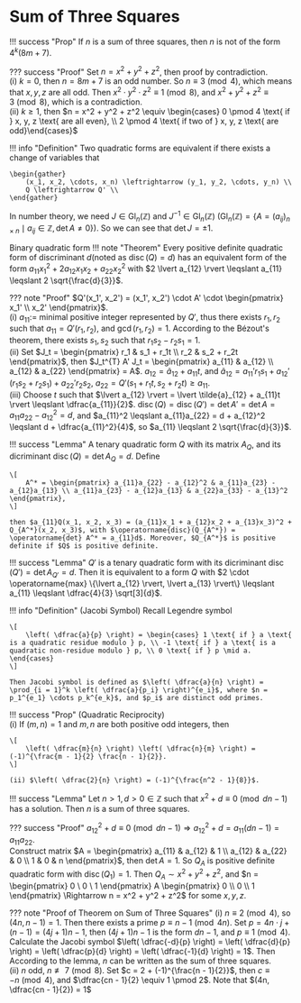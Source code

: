 # Sum of Three Squares

!!! success "Prop"
    If $n$ is a sum of three squares, then $n$ is not of the form $4^k(8m + 7)$.

??? success "Proof"
    Set $n = x^2 + y^2 + z^2$, then proof by contradiction.  
    (i) $k = 0$, then $n = 8m + 7$ is an odd number. So $n \equiv 3 \pmod 4$, which means that $x, y, z$ are all odd. Then $x^2 \cdot y^2 \cdot z^2 \equiv 1 \pmod 8$, and $x^2 + y^2 + z^2 \equiv 3 \pmod 8$, which is a contradiction.  
    (ii) $k \geqslant 1$, then $n = x^2 + y^2 + z^2 \equiv \begin{cases} 0 \pmod 4 \text{ if } x, y, z \text{ are all even}, \\ 2 \pmod 4 \text{ if two of } x, y, z \text{ are odd}\end{cases}$

!!! info "Definition"
    Two quadratic forms are equivalent if there exists a change of variables that  
    
    \begin{gather}
        (x_1, x_2, \cdots, x_n) \leftrightarrow (y_1, y_2, \cdots, y_n) \\  
        Q \leftrightarrow Q' \\
    \end{gather}

In number theory, we need $J \in \operatorname{Gl}_n(\mathbb{Z})$ and $J^{-1} \in \operatorname{Gl}_n(\mathbb{Z})$ $(\operatorname{Gl}_n(\mathbb{Z}) = \{A = (a_{ij})_{n \times n} \mid a_{ij} \in \mathbb{Z}, \operatorname{det} A \neq 0\})$. So we can see that $\operatorname{det} J = \pm 1$.

Binary quadratic form
!!! note "Theorem"
    Every positive definite quadratic form of discriminant $d$(noted as $\operatorname{disc}(Q) = d$) has an equivalent form of the form $a_{11}x_1^2 + 2a_{12}x_1x_2 + a_{22}x_2^2$ with $2 \lvert a_{12} \rvert \leqslant a_{11} \leqslant 2 \sqrt{\frac{d}{3}}$.

??? note "Proof"
    $Q'(x_1', x_2') = (x_1', x_2') \cdot A' \cdot \begin{pmatrix} x_1' \\ x_2' \end{pmatrix}$.  
    (i) $a_{11} :=$ minimal positive integer represented by $Q'$, thus there exists $r_1, r_2$ such that $a_{11} = Q'(r_1, r_2)$, and $\gcd(r_1, r_2) = 1$. According to the Bézout's theorem, there exists $s_1, s_2$ such that $r_1s_2 - r_2s_1 = 1$.  
    (ii) Set $J_t = \begin{pmatrix} r_1 & s_1 + r_1t \\ r_2 & s_2 + r_2t \end{pmatrix}$, then $J_t^{T} A' J_t = \begin{pmatrix} a_{11} & a_{12} \\ a_{12} & a_{22} \end{pmatrix} = A$. $a_{12} = \tilde{a}_{12} + a_{11}t$, and $\tilde{a}_{12} = a_{11}'r_1s_1 + a_{12}'(r_1s_2 + r_2s_1) + a_{22}'r_2s_2$, $a_{22} = Q'(s_1 + r_1t, s_2 + r_2t) \geqslant a_{11}$.  
    (iii) Choose $t$ such that $\lvert a_{12} \rvert = \lvert \tilde{a}_{12} + a_{11}t \rvert \leqslant \dfrac{a_{11}}{2}$. $\operatorname{disc}(Q) = \operatorname{disc}(Q') = \operatorname{det} A' = \operatorname{det} A = a_{11}a_{22} - a_{12}^2 = d$, and $a_{11}^2 \leqslant a_{11}a_{22} = d + a_{12}^2 \leqslant d + \dfrac{a_{11}^2}{4}$, so $a_{11} \leqslant 2 \sqrt{\frac{d}{3}}$.

!!! success "Lemma"
    A tenary quadratic form $Q$ with its matrix $A_Q$, and its dicriminant $\operatorname{disc}(Q) = \operatorname{det} A_Q = d$. Define 
    
    \[
        A^* = \begin{pmatrix} a_{11}a_{22} - a_{12}^2 & a_{11}a_{23} - a_{12}a_{13} \\ a_{11}a_{23} - a_{12}a_{13} & a_{22}a_{33} - a_{13}^2 \end{pmatrix},
    \] 
    
    then $a_{11}Q(x_1, x_2, x_3) = (a_{11}x_1 + a_{12}x_2 + a_{13}x_3)^2 + Q_{A^*}(x_2, x_3)$, with $\operatorname{disc}(Q_{A^*}) = \operatorname{det} A^* = a_{11}d$. Moreover, $Q_{A^*}$ is positive definite if $Q$ is positive definite.

!!! success "Lemma"
    $Q'$ is a tenary quadratic form with its dicriminant $\operatorname{disc}(Q') = \operatorname{det} A_{Q'} = d$. Then it is equivalent to a form $Q$ with $2 \cdot \operatorname{max} \{\lvert a_{12} \rvert, \lvert a_{13} \rvert\} \leqslant a_{11} \leqslant \dfrac{4}{3} \sqrt[3]{d}$.

!!! info "Definition"
    (Jacobi Symbol) Recall Legendre symbol 

    \[
        \left( \dfrac{a}{p} \right) = \begin{cases} 1 \text{ if } a \text{ is a quadratic residue modulo } p, \\ -1 \text{ if } a \text{ is a quadratic non-residue modulo } p, \\ 0 \text{ if } p \mid a. \end{cases}
    \]

    Then Jacobi symbol is defined as $\left( \dfrac{a}{n} \right) = \prod_{i = 1}^k \left( \dfrac{a}{p_i} \right)^{e_i}$, where $n = p_1^{e_1} \cdots p_k^{e_k}$, and $p_i$ are distinct odd primes.

!!! success "Prop"
    (Quadratic Reciprocity)  
    (i) If $(m, n) = 1$ and $m, n$ are both positive odd integers, then 

    \[
        \left( \dfrac{m}{n} \right) \left( \dfrac{n}{m} \right) = (-1)^{\frac{m - 1}{2} \frac{n - 1}{2}}.
    \]

    (ii) $\left( \dfrac{2}{n} \right) = (-1)^{\frac{n^2 - 1}{8}}$.

!!! success "Lemma"
    Let $n > 1, d > 0 \in \mathbb{Z}$ such that $x^2 + d \equiv 0 \pmod {dn - 1}$ has a solution. Then $n$ is a sum of three squares.

??? success "Proof"
    $a_{12}^2 + d \equiv 0 \pmod {dn - 1} \Rightarrow a_{12}^2 + d = a_{11}(dn - 1) = a_{11}a_{22}$.  
    Construct matrix $A = \begin{pmatrix} a_{11} & a_{12} & 1 \\ a_{12} & a_{22} & 0 \\ 1 & 0 & n \end{pmatrix}$, then $\operatorname{det} A = 1$. So $Q_A$ is positive definite quadratic form with $\operatorname{disc} (Q_1) = 1$. Then $Q_A \sim x^2 + y^2 + z^2$, and $n = \begin{pmatrix} 0 \ 0 \ 1 \end{pmatrix} A \begin{pmatrix} 0 \\ 0 \\ 1 \end{pmatrix} \Rightarrow n = x^2 + y^2 + z^2$ for some $x, y, z$.

??? note "Proof of Theorem on Sum of Three Squares"
    (i) $n \equiv 2 \pmod 4$, so $(4n, n - 1) = 1$. Then there exists a prime $p \equiv n - 1 \pmod {4n}$. Set $p = 4n \cdot j + (n - 1) = (4j + 1) n - 1$, then $(4j + 1)n - 1$ is the form $dn - 1$, and $p \equiv 1 \pmod 4$. Calculate the Jacobi symbol $\left( \dfrac{-d}{p} \right) = \left( \dfrac{d}{p} \right) = \left( \dfrac{p}{d} \right) = \left( \dfrac{-1}{d} \right) = 1$. Then According to the lemma, $n$ can be written as the sum of three squares.  
    (ii) $n$ odd, $n \not \equiv 7 \pmod 8$. Set $c = 2 + (-1)^{\frac{n - 1}{2}}$, then $c \equiv -n \pmod 4$, and $\dfrac{cn - 1}{2} \equiv 1 \pmod 2$. Note that $(4n, \dfrac{cn - 1}{2}) = 1$